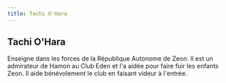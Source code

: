 ```yaml
---
title: Tachi O'Hara
---
```


Tachi O'Hara
------------





Enseigne dans les forces de la République Autonome de Zeon. Il est un admirateur de Hamon au Club Eden et l'a aidée pour faire fuir les enfants Zeon. Il aide bénévolement le club en faisant videur à l'entrée.

